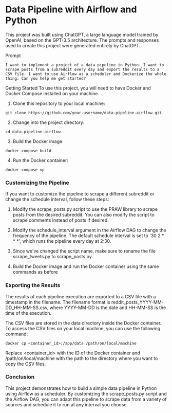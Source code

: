 # Data Pipeline with Airflow and Python

This project was built using ChatGPT, a large language model trained by OpenAI, based on the GPT-3.5 architecture. The prompts and responses used to create this project were generated entirely by ChatGPT.

Prompt  
```
I want to implement a project of a data pipeline in Python. I want to scrape posts from a subreddit every day and export the results to a CSV file. I want to use Airflow as a scheduler and Dockerize the whole thing. Can you help me get started?
```


Getting Started
To use this project, you will need to have Docker and Docker Compose installed on your machine.

1. Clone this repository to your local machine: 

```shell
git clone https://github.com/your-username/data-pipeline-airflow.git
```

2. Change into the project directory:

```shell
cd data-pipeline-airflow
```

3. Build the Docker image:

```shell
docker-compose build
```

4. Run the Docker container:
```shell
docker-compose up
```


### Customizing the Pipeline
If you want to customize the pipeline to scrape a different subreddit or change the schedule interval, follow these steps:

1. Modify the scrape_posts.py script to use the PRAW library to scrape posts from the desired subreddit. You can also modify the script to scrape comments instead of posts if desired.

2. Modify the schedule_interval argument in the Airflow DAG to change the frequency of the pipeline. The default schedule interval is set to '30 2 * * *', which runs the pipeline every day at 2:30.

3. Since we've changed the script name, make sure to rename the file scrape_tweets.py to scrape_posts.py.

4. Build the Docker image and run the Docker container using the same commands as before


### Exporting the Results
The results of each pipeline execution are exported to a CSV file with a timestamp in the filename. The filename format is reddit_posts_YYYY-MM-DD_HH-MM-SS.csv, where YYYY-MM-DD is the date and HH-MM-SS is the time of the execution.

The CSV files are stored in the data directory inside the Docker container. To access the CSV files on your local machine, you can use the following command:


```shell
docker cp <container_id>:/app/data /path/on/local/machine
```
Replace <container_id> with the ID of the Docker container and /path/on/local/machine with the path to the directory where you want to copy the CSV files.


### Conclusion
This project demonstrates how to build a simple data pipeline in Python using Airflow as a scheduler. By customizing the scrape_posts.py script and the Airflow DAG, you can adapt this pipeline to scrape data from a variety of sources and schedule it to run at any interval you choose.
